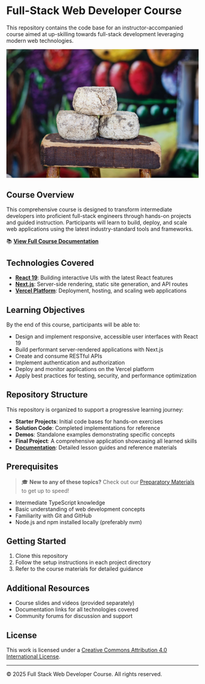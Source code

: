 # Full-Stack Web Developer Course

This repository contains the code base for an instructor-accompanied course aimed at up-skilling towards full-stack development leveraging modern web technologies.

![Three rustic wheels of cheese stacked on a wooden board with a colorful, blurred mural of fruits and vegetables in the background, creating a vibrant and artisanal atmosphere](images/cheese-1433523_1920.jpg)

## Course Overview

This comprehensive course is designed to transform intermediate developers into proficient full-stack engineers through hands-on projects and guided instruction. Participants will learn to build, deploy, and scale web applications using the latest industry-standard tools and frameworks.

📚 **[View Full Course Documentation](./docs/index.md)**

## Technologies Covered

- **[React 19](https://reactjs.org/)**: Building interactive UIs with the latest React features
- **[Next.js](https://nextjs.org/)**: Server-side rendering, static site generation, and API routes
- **[Vercel Platform](https://vercel.com/)**: Deployment, hosting, and scaling web applications

## Learning Objectives

By the end of this course, participants will be able to:

- Design and implement responsive, accessible user interfaces with React 19
- Build performant server-rendered applications with Next.js
- Create and consume RESTful APIs
- Implement authentication and authorization
- Deploy and monitor applications on the Vercel platform
- Apply best practices for testing, security, and performance optimization

## Repository Structure

This repository is organized to support a progressive learning journey:

- **Starter Projects**: Initial code bases for hands-on exercises
- **Solution Code**: Completed implementations for reference
- **Demos**: Standalone examples demonstrating specific concepts
- **Final Project**: A comprehensive application showcasing all learned skills
- **[Documentation](./docs/index.md)**: Detailed lesson guides and reference materials

## Prerequisites

> 🎓 **New to any of these topics?** Check out our [Preparatory Materials](./docs/lesson-0-elementary.md) to get up to speed!

- Intermediate TypeScript knowledge
- Basic understanding of web development concepts
- Familiarity with Git and GitHub
- Node.js and npm installed locally (preferably nvm)

## Getting Started

1. Clone this repository
2. Follow the setup instructions in each project directory
3. Refer to the course materials for detailed guidance

## Additional Resources

- Course slides and videos (provided separately)
- Documentation links for all technologies covered
- Community forums for discussion and support

## License

This work is licensed under a [Creative Commons Attribution 4.0 International License](https://creativecommons.org/licenses/by/4.0/).

---

© 2025 Full Stack Web Developer Course. All rights reserved.
